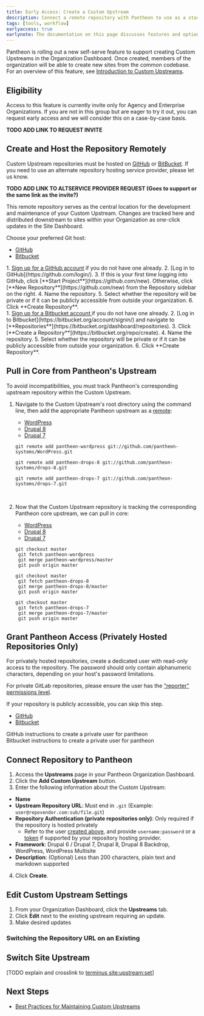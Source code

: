 ```yaml
---
title: Early Access: Create a Custom Upstream
description: Connect a remote repository with Pantheon to use as a starting point for new sites.
tags: [tools, workflow]
earlyaccess: true
earlynote: The documentation on this page discusses features and options that are not available across the entire platform.
---
```

Pantheon is rolling out a new self-serve feature to support creating Custom Upstreams in the Organization Dashboard. Once created, members of the organization will be able to create new sites from the common codebase. For an overview of this feature, see [Introduction to Custom Upstreams](/docs/custom-upstream).

## Eligibility
Access to this feature is currently invite only for Agency and Enterprise Organizations. If you are not in this group but are eager to try it out, you can request early access and we will consider this on a case-by-case basis.

**TODO ADD LINK TO REQUEST INVITE**

## Create and Host the Repository Remotely
Custom Upstream repositories must be hosted on [GitHub](https://github.com/) or [BitBucket](https://bitbucket.org/). If you need to use an alternate repository hosting service provider, please let us know.

**TODO ADD LINK TO ALTSERVICE PROVIDER REQUEST (Goes to support or the same link as the invite?)**

This remote repository serves as the central location for the development and maintenance of your Custom Upstream. Changes are tracked here and distributed downstream to sites within your Organization as one-click updates in the Site Dashboard.

Choose your preferred Git host:

<!-- Nav tabs -->
<ul class="nav nav-tabs" role="tablist">
  <li role="presentation" class="active"><a href="#gh" aria-controls="gh" role="tab" data-toggle="tab">GitHub</a></li>
  <li role="presentation"><a href="#bb" aria-controls="bb" role="tab" data-toggle="tab">Bitbucket</a></li>
</ul>

<!-- Tab panes -->
<div class="tab-content">
  <div markdown="1" role="tabpanel" class="tab-pane active" id="gh">
  1. <a href="https://github.com/join" target=blank>Sign up for a GitHub account</a> if you do not have one already.
  2. [Log in to GitHub](https://github.com/login/).
  3. If this is your first time logging into GitHub, click [**Start Project**](https://github.com/new). Otherwise, click [**New Repository**](https://github.com/new) from the Repository sidebar on the right.
  4. Name the repository.
  5. Select whether the repository will be private or if it can be publicly accessible from outside your organization.
  6. Click **Create Repository**.
  </div>
  <div markdown="1" role="tabpanel" class="tab-pane" id="bb">
  1. <a href="https://bitbucket.org/account/signup/" target=blank>Sign up for a Bitbucket account <span class="glyphicons glyphicons-new-window-alt"></span></a> if you do not have one already.
  2. [Log in to Bitbucket](https://bitbucket.org/account/signin/) and navigate to [**Repositories**](https://bitbucket.org/dashboard/repositories).
  3. Click [**Create a Repository**](https://bitbucket.org/repo/create).
  4. Name the repository.
  5. Select whether the repository will be private or if it can be publicly accessible from outside your organization.
  6. Click **Create Repository**.
  </div>
</div>

## Pull in Core from Pantheon's Upstream
To avoid incompatibilities, you must track Pantheon's corresponding upstream repository within the Custom Upstream.

1. Navigate to the Custom Upstream's root directory using the command line, then add the appropriate Pantheon upstream as a [remote](https://git-scm.com/docs/git-remote):
    <!-- Nav tabs -->
    <ul class="nav nav-tabs" role="tablist">
      <li id="wptab1" role="presentation" class="active"><a href="#wp1" aria-controls="wp1" role="tab" data-toggle="tab">WordPress</a></li>
      <li id="d8tab1" role="presentation"><a href="#d81" aria-controls="d81" role="tab" data-toggle="tab">Drupal 8</a></li>
      <li id="d7tab1" role="presentation"><a href="#d71" aria-controls="d71" role="tab" data-toggle="tab">Drupal 7</a></li>
    </ul>

    <!-- Tab panes -->
    <div class="tab-content">
    <div role="tabpanel" class="tab-pane active" id="wp1">
    <pre id="git-pull-wp"><code class="command hljs" data-lang="hljs">git remote add pantheon-wordpress git://github.com/pantheon-systems/WordPress.git</code></pre>
    </div>
    <div role="tabpanel" class="tab-pane" id="d81">
    <pre id="git-pull-drops-8"><code class="command hljs" data-lang="hljs">git remote add pantheon-drops-8 git://github.com/pantheon-systems/drops-8.git</code></pre>
    </div>
    <div role="tabpanel" class="tab-pane" id="d71">
    <pre id="git-pull-drops-7"><code class="command hljs" data-lang="hljs">git remote add pantheon-drops-7 git://github.com/pantheon-systems/drops-7.git</code></pre>
    </div>
    </div><br>

2. Now that the Custom Upstream repository is tracking the corresponding Pantheon core upstream, we can pull in core:
    <!-- Nav tabs -->
    <ul class="nav nav-tabs" role="tablist">
      <li id="wptab" role="presentation" class="active"><a href="#wp" aria-controls="wp" role="tab" data-toggle="tab">WordPress</a></li>
      <li id="d8tab" role="presentation"><a href="#d8" aria-controls="d8" role="tab" data-toggle="tab">Drupal 8</a></li>
      <li id="d7tab" role="presentation"><a href="#d7" aria-controls="d7" role="tab" data-toggle="tab">Drupal 7</a></li>
    </ul>

    <!-- Tab panes -->
    <div class="tab-content">
    <div role="tabpanel" class="tab-pane active" id="wp">
    <pre id="git-pull-wp"><code class="command hljs" data-lang="hljs">git checkout master
    git fetch pantheon-wordpress
    git merge pantheon-wordpress/master
    git push origin master</code></pre>
    </div>
    <div role="tabpanel" class="tab-pane" id="d8">
    <pre id="git-pull-drops-8"><code class="command hljs" data-lang="hljs">git checkout master
    git fetch pantheon-drops-8
    git merge pantheon-drops-8/master
    git push origin master</code></pre>
    </div>
    <div role="tabpanel" class="tab-pane" id="d7">
    <pre id="git-pull-drops-7"><code class="command hljs" data-lang="hljs">git checkout master
    git fetch pantheon-drops-7
    git merge pantheon-drops-7/master
    git push origin master</code></pre>
    </div>
    </div>

## Grant Pantheon Access (Privately Hosted Repositories Only)
For privately hosted repositories, create a dedicated user with read-only access to the repository. The password should only contain alphanumeric characters, depending on your host's password limitations.

For private GitLab repositories, please ensure the user has the ["reporter" permissions level](https://docs.gitlab.com/ce/user/permissions.html#permissions).


If your repository is publicly accessible, you can skip this step.

<!-- Nav tabs -->
<ul class="nav nav-tabs" role="tablist">
  <li role="presentation" class="active"><a href="#gh-auth" aria-controls="gh-auth" role="tab" data-toggle="tab">GitHub</a></li>
  <li role="presentation"><a href="#bb-auth" aria-controls="bb-auth" role="tab" data-toggle="tab">Bitbucket</a></li>
</ul>

<!-- Tab panes -->
<div class="tab-content">
  <div role="tabpanel" class="tab-pane active" id="gh-auth">
    GitHub instructions to create a private user for pantheon
  </div>
  <div role="tabpanel" class="tab-pane" id="bb-auth">
    Bitbucket instructions to create a private user for pantheon
  </div>
</div>

## Connect Repository to Pantheon
1. Access the **<span class="upstreams-regular"></span> Upstreams** page in your Pantheon Organization Dashboard.
2. Click the **<span class="glyphicons glyphicons-plus"></span> Add Custom Upstream** button.
3. Enter the following information about the Custom Upstream:

  * **Name**
  * **Upstream Repository URL**: Must end in `.git` (Example: `user@repovendor.com:sub/file.git`)
  * **Repository Authentication (private repositories only)**: Only required if the repository is hosted privately
    * Refer to the user [created above](/docs/create-custom-upstream/#grant-pantheon-access-privately-hosted-repositories-only), and provide `username:password` or a [token](https://help.github.com/articles/creating-a-personal-access-token-for-the-command-line/) if supported by your repository hosting provider.
  * **Framework**: Drupal 6 / Drupal 7, Drupal 8, Drupal 8 Backdrop, WordPress, WordPress Multisite
  * **Description**: (Optional) Less than 200 characters, plain text and markdown supported

4. Click **Create**.
## Edit Custom Upstream Settings
1. From your Organization Dashboard, click the **<span class="upstreams-regular"></span> Upstreams** tab.
2. Click **Edit** next to the existing upstream requiring an update.
3. Make desired updates

### Switching the Repository URL on an Existing

## Switch Site Upstream
[TODO explain and crosslink to [terminus site:upstream:set](/docs/terminus/examples/#switch-upstreams)]
## Next Steps
- [Best Practices for Maintaining Custom Upstreams](/docs/maintain-custom-upstream)
